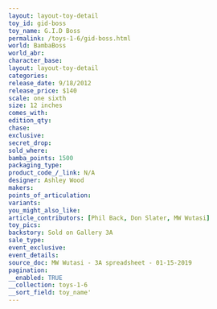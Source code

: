 ```yaml
---
layout: layout-toy-detail 
toy_id: gid-boss
toy_name: G.I.D Boss
permalink: /toys-1-6/gid-boss.html
world: BambaBoss
world_abr: 
character_base: 
layout: layout-toy-detail
categories: 
release_date: 9/18/2012
release_price: $140 
scale: one sixth
size: 12 inches
comes_with: 
edition_qty: 
chase: 
exclusive: 
secret_drop: 
sold_where: 
bamba_points: 1500
packaging_type: 
product_code_/_link: N/A
designer: Ashley Wood
makers: 
points_of_articulation: 
variants: 
you_might_also_like: 
article_contributors: [Phil Back, Don Slater, MW Wutasi]
toy_pics: 
backstory: Sold on Gallery 3A
sale_type: 
event_exclusive: 
event_details: 
source_doc: MW Wutasi - 3A spreadsheet - 01-15-2019
pagination: 
__enabled: TRUE
__collection: toys-1-6
__sort_field: toy_name'
---
```

